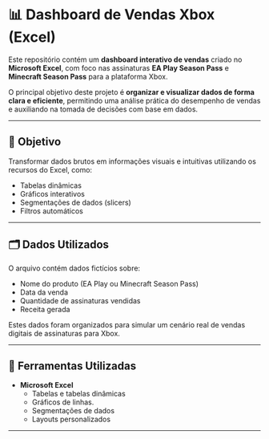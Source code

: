 # 📊 Dashboard de Vendas Xbox (Excel)

Este repositório contém um **dashboard interativo de vendas** criado no **Microsoft Excel**, com foco nas assinaturas **EA Play Season Pass** e **Minecraft Season Pass** para a plataforma Xbox.

O principal objetivo deste projeto é **organizar e visualizar dados de forma clara e eficiente**, permitindo uma análise prática do desempenho de vendas e auxiliando na tomada de decisões com base em dados.

---

## 🎯 Objetivo

Transformar dados brutos em informações visuais e intuitivas utilizando os recursos do Excel, como:

- Tabelas dinâmicas
- Gráficos interativos
- Segmentações de dados (slicers)
- Filtros automáticos

---

## 🗂️ Dados Utilizados

O arquivo contém dados fictícios sobre:

- Nome do produto (EA Play ou Minecraft Season Pass)
- Data da venda
- Quantidade de assinaturas vendidas
- Receita gerada

Estes dados foram organizados para simular um cenário real de vendas digitais de assinaturas para Xbox.

---

## 🧰 Ferramentas Utilizadas

- **Microsoft Excel**
  - Tabelas e tabelas dinâmicas
  - Gráficos de linhas.
  - Segmentações de dados
  - Layouts personalizados

---
